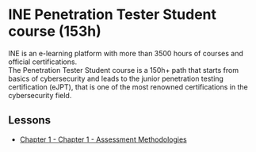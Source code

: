 # INE Penetration Tester Student course (153h)

INE is an e-learning platform with more than 3500 hours of courses and official certifications.
<br>
The Penetration Tester Student course is a 150h+ path that starts from basics of cybersecurity and leads to the junior penetration testing certification (eJPT), that is one of the most renowned certifications in the cybersecurity field.

## Lessons

- [Chapter 1 - Chapter 1 - Assessment Methodologies](Ch01_Assessment_Methodologies)